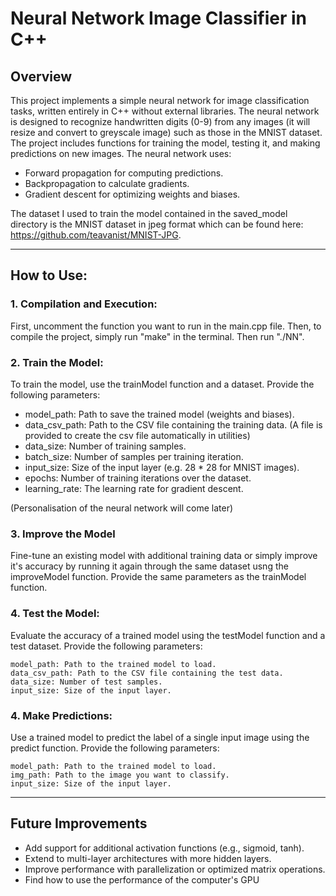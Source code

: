 # Neural Network Image Classifier in C++

## Overview
This project implements a simple neural network for image classification tasks, written entirely in C++ without external libraries. The neural network is designed to recognize handwritten digits (0-9) from any images (it will resize and convert to greyscale image) such as those in the MNIST dataset. The project includes functions for training the model, testing it, and making predictions on new images. The neural network uses:

- Forward propagation for computing predictions.
- Backpropagation to calculate gradients.
- Gradient descent for optimizing weights and biases.

The dataset I used to train the model contained in the saved_model directory is the MNIST dataset in jpeg format which can be found here: https://github.com/teavanist/MNIST-JPG.

---

## How to Use:
### 1. Compilation and Execution:
First, uncomment the function you want to run in the main.cpp file. Then, to compile the project, simply run "make" in the terminal. Then run "./NN".

### 2. Train the Model:
To train the model, use the trainModel function and a dataset. Provide the following parameters:

- model_path: Path to save the trained model (weights and biases).
- data_csv_path: Path to the CSV file containing the training data. (A file is provided to create the csv file automatically in utilities)
- data_size: Number of training samples.
- batch_size: Number of samples per training iteration.
- input_size: Size of the input layer (e.g. 28 * 28 for MNIST images).
- epochs: Number of training iterations over the dataset.
- learning_rate: The learning rate for gradient descent.

(Personalisation of the neural network will come later)

### 3. Improve the Model
Fine-tune an existing model with additional training data or simply improve it's accuracy by running it again through the same dataset usng the improveModel function. Provide the same parameters as the trainModel function.

### 4. Test the Model:
Evaluate the accuracy of a trained model using the testModel function and a test dataset. Provide the following parameters:

    model_path: Path to the trained model to load.
    data_csv_path: Path to the CSV file containing the test data.
    data_size: Number of test samples.
    input_size: Size of the input layer.

### 4. Make Predictions:
Use a trained model to predict the label of a single input image using the predict function. Provide the following parameters:

    model_path: Path to the trained model to load.
    img_path: Path to the image you want to classify.
    input_size: Size of the input layer.

---

## Future Improvements

- Add support for additional activation functions (e.g., sigmoid, tanh).
- Extend to multi-layer architectures with more hidden layers.
- Improve performance with parallelization or optimized matrix operations.
- Find how to use the performance of the computer's GPU